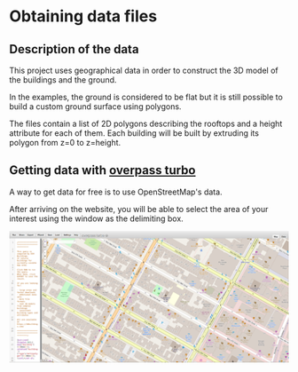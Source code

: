 # Obtaining data files

## Description of the data

This project uses geographical data in order to construct the 3D model of the buildings and the ground.

In the examples, the ground is considered to be flat but it is still possible to build a custom ground surface using polygons.

The files contain a list of 2D polygons describing the rooftops and a height attribute for each of them.
Each building will be built by extruding its polygon from z=0 to z=height.

## Getting data with [overpass turbo](https://overpass-turbo.eu/)

A way to get data for free is to use OpenStreetMap's data.

After arriving on the website, you will be able to select the area of your interest using the window as the delimiting box.

<img src = "../images/overpass-turbo/overpass_choosing_location.png" />